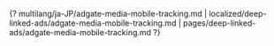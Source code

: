 {? multilang/ja-JP/adgate-media-mobile-tracking.md | localized/deep-linked-ads/adgate-media-mobile-tracking.md | pages/deep-linked-ads/adgate-media-mobile-tracking.md ?}

